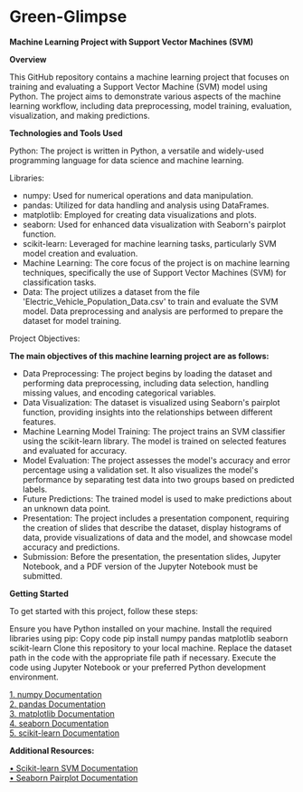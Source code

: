 # Green-Glimpse

**Machine Learning Project with Support Vector Machines (SVM)**

**Overview**

This GitHub repository contains a machine learning project that focuses on training and evaluating a Support Vector Machine (SVM) model using Python. The project aims to demonstrate various aspects of the machine learning workflow, including data preprocessing, model training, evaluation, visualization, and making predictions.

**Technologies and Tools Used**

Python: The project is written in Python, a versatile and widely-used programming language for data science and machine learning.

Libraries:

- numpy: Used for numerical operations and data manipulation.  
- pandas: Utilized for data handling and analysis using DataFrames.  
- matplotlib: Employed for creating data visualizations and plots.  
- seaborn: Used for enhanced data visualization with Seaborn's pairplot function.  
- scikit-learn: Leveraged for machine learning tasks, particularly SVM model creation and evaluation.  
- Machine Learning: The core focus of the project is on machine learning techniques, specifically the use of Support Vector Machines (SVM) for classification tasks.  
- Data: The project utilizes a dataset from the file 'Electric_Vehicle_Population_Data.csv' to train and evaluate the SVM model. Data preprocessing and analysis are performed to prepare the dataset for model training.  

Project Objectives:

**The main objectives of this machine learning project are as follows:**

- Data Preprocessing: The project begins by loading the dataset and performing data preprocessing, including data selection, handling missing values, and encoding categorical variables.
- Data Visualization: The dataset is visualized using Seaborn's pairplot function, providing insights into the relationships between different features.  
- Machine Learning Model Training: The project trains an SVM classifier using the scikit-learn library. The model is trained on selected features and evaluated for accuracy.  
- Model Evaluation: The project assesses the model's accuracy and error percentage using a validation set. It also visualizes the model's performance by separating test data into two groups based on predicted labels.  
- Future Predictions: The trained model is used to make predictions about an unknown data point.  
- Presentation: The project includes a presentation component, requiring the creation of slides that describe the dataset, display histograms of data, provide visualizations of data and the model, and showcase model accuracy and predictions.  
- Submission: Before the presentation, the presentation slides, Jupyter Notebook, and a PDF version of the Jupyter Notebook must be submitted.  

**Getting Started**

To get started with this project, follow these steps:

Ensure you have Python installed on your machine.
Install the required libraries using pip:
Copy code
pip install numpy pandas matplotlib seaborn scikit-learn
Clone this repository to your local machine.
Replace the dataset path in the code with the appropriate file path if necessary.
Execute the code using Jupyter Notebook or your preferred Python development environment.

[1.	numpy Documentation](https://numpy.org/doc/)  
[2.	pandas Documentation](https://pandas.pydata.org/docs/)  
[3.	matplotlib Documentation](https://matplotlib.org/stable/contents.html)  
[4.	seaborn Documentation](https://seaborn.pydata.org/api.html)  
[5.	scikit-learn Documentation](https://scikit-learn.org/stable/documentation.html)  
  
**Additional Resources:**  

[•	Scikit-learn SVM Documentation](https://scikit-learn.org/stable/modules/svm.html#svm)  
[•	Seaborn Pairplot Documentation](https://seaborn.pydata.org/generated/seaborn.pairplot.html)  



